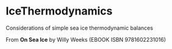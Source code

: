 # IceThermodynamics
Considerations of simple sea ice thermodynamic balances

From **On Sea Ice** by Willy Weeks (EBOOK ISBN 9781602231016)